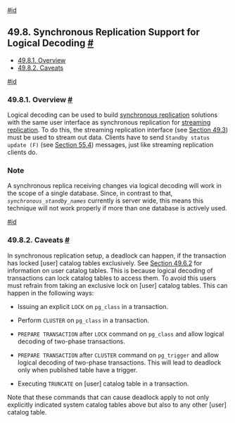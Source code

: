 [#id](#LOGICALDECODING-SYNCHRONOUS)

## 49.8. Synchronous Replication Support for Logical Decoding [#](#LOGICALDECODING-SYNCHRONOUS)

- [49.8.1. Overview](logicaldecoding-synchronous#LOGICALDECODING-SYNCHRONOUS-OVERVIEW)
- [49.8.2. Caveats](logicaldecoding-synchronous#LOGICALDECODING-SYNCHRONOUS-CAVEATS)

[#id](#LOGICALDECODING-SYNCHRONOUS-OVERVIEW)

### 49.8.1. Overview [#](#LOGICALDECODING-SYNCHRONOUS-OVERVIEW)

Logical decoding can be used to build [synchronous replication](warm-standby#SYNCHRONOUS-REPLICATION) solutions with the same user interface as synchronous replication for [streaming replication](warm-standby#STREAMING-REPLICATION). To do this, the streaming replication interface (see [Section 49.3](logicaldecoding-walsender)) must be used to stream out data. Clients have to send `Standby status update (F)` (see [Section 55.4](protocol-replication)) messages, just like streaming replication clients do.

### Note

A synchronous replica receiving changes via logical decoding will work in the scope of a single database. Since, in contrast to that, _`synchronous_standby_names`_ currently is server wide, this means this technique will not work properly if more than one database is actively used.

[#id](#LOGICALDECODING-SYNCHRONOUS-CAVEATS)

### 49.8.2. Caveats [#](#LOGICALDECODING-SYNCHRONOUS-CAVEATS)

In synchronous replication setup, a deadlock can happen, if the transaction has locked \[user] catalog tables exclusively. See [Section 49.6.2](logicaldecoding-output-plugin#LOGICALDECODING-CAPABILITIES) for information on user catalog tables. This is because logical decoding of transactions can lock catalog tables to access them. To avoid this users must refrain from taking an exclusive lock on \[user] catalog tables. This can happen in the following ways:

- Issuing an explicit `LOCK` on `pg_class` in a transaction.

- Perform `CLUSTER` on `pg_class` in a transaction.

- `PREPARE TRANSACTION` after `LOCK` command on `pg_class` and allow logical decoding of two-phase transactions.

- `PREPARE TRANSACTION` after `CLUSTER` command on `pg_trigger` and allow logical decoding of two-phase transactions. This will lead to deadlock only when published table have a trigger.

- Executing `TRUNCATE` on \[user] catalog table in a transaction.

Note that these commands that can cause deadlock apply to not only explicitly indicated system catalog tables above but also to any other \[user] catalog table.
